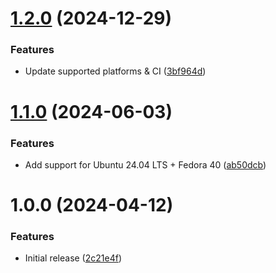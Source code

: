 # [1.2.0](https://github.com/de-it-krachten/ansible-role-sysctl/compare/v1.1.0...v1.2.0) (2024-12-29)


### Features

* Update supported platforms & CI ([3bf964d](https://github.com/de-it-krachten/ansible-role-sysctl/commit/3bf964d12493207f728e6c90856df3c837cdc410))

# [1.1.0](https://github.com/de-it-krachten/ansible-role-sysctl/compare/v1.0.0...v1.1.0) (2024-06-03)


### Features

* Add support for Ubuntu 24.04 LTS + Fedora 40 ([ab50dcb](https://github.com/de-it-krachten/ansible-role-sysctl/commit/ab50dcb4c55ab9839f6eb89e7a20dc8e15bc1898))

# 1.0.0 (2024-04-12)


### Features

* Initial release ([2c21e4f](https://github.com/de-it-krachten/ansible-role-sysctl/commit/2c21e4f58fceabb8d0116805d7aeebac0b19e8ce))
